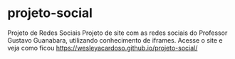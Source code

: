 # projeto-social
Projeto de Redes Sociais
Projeto de site com as redes sociais do Professor Gustavo Guanabara, utilizando conhecimento de iframes.
Acesse o site e veja como ficou https://wesleyacardoso.github.io/projeto-social/
